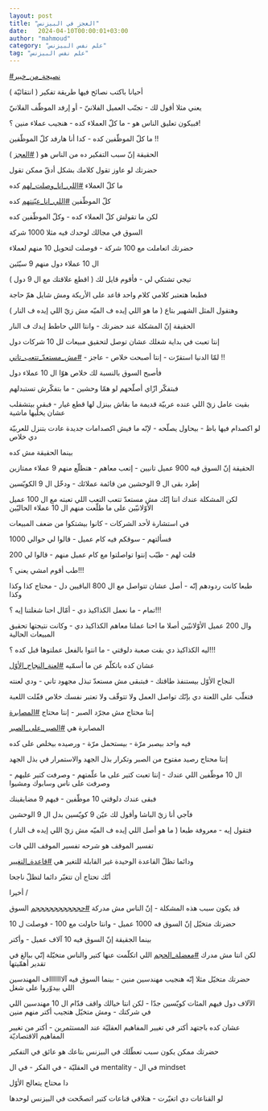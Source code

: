 ```yaml
---
layout: post
title: "العجز في البيزنس"
date:   2024-04-10T00:00:01+03:00
author: "mahmoud"
category: "علم نفس البيزنس"
tag: "علم نفس البيزنس"
---
```



[<u>\#نصيحة\_من\_خبير</u>](https://www.facebook.com/hashtag/%D9%86%D8%B5%D9%8A%D8%AD%D8%A9_%D9%85%D9%86_%D8%AE%D8%A8%D9%8A%D8%B1?__eep__=6&__cft__%5b0%5d=AZVGiMj4C3u_7_SszG_fntiVQl1tiLliEwaZEkSYBpGU4zY8S7w-Z8-NIrn00vw8ZYleXgci1GMIjKvdtHYD_tDnS9YkUNhxcXHV26t6nZ-ZegGOrIfzgCsEddTzMaGnVru8pFICWDQXFiMY9mnpH2ZgpR5gtMlnKut5_Aq1AF6EPQ&__tn__=*NK-R)




أحيانا باكتب نصائح فيها طريقة تفكير ( انتقائيّة )

يعني مثلا أقول لك - تجنّب العميل الفلانيّ - أو إرفد الموظّف
الفلانيّ




فبيكون تعليق الناس هو - ما كلّ العملاء كده - هنجيب عملاء
منين ؟!

ما كلّ الموظّفين كده - كدا أنا هارفد كلّ الموظّفين !!




الحقيقة إنّ سبب التفكير ده من الناس هو (
[<u>\#العجز</u>](https://www.facebook.com/hashtag/%D8%A7%D9%84%D8%B9%D8%AC%D8%B2?__eep__=6&__cft__%5b0%5d=AZVGiMj4C3u_7_SszG_fntiVQl1tiLliEwaZEkSYBpGU4zY8S7w-Z8-NIrn00vw8ZYleXgci1GMIjKvdtHYD_tDnS9YkUNhxcXHV26t6nZ-ZegGOrIfzgCsEddTzMaGnVru8pFICWDQXFiMY9mnpH2ZgpR5gtMlnKut5_Aq1AF6EPQ&__tn__=*NK-R)
)




حضرتك لو عاوز تقول كلامك بشكل أدقّ ممكن تقول

ما كلّ العملاء
[<u>\#اللي\_انا\_وصلت\_لهم</u>](https://www.facebook.com/hashtag/%D8%A7%D9%84%D9%84%D9%8A_%D8%A7%D9%86%D8%A7_%D9%88%D8%B5%D9%84%D8%AA_%D9%84%D9%87%D9%85?__eep__=6&__cft__%5b0%5d=AZVGiMj4C3u_7_SszG_fntiVQl1tiLliEwaZEkSYBpGU4zY8S7w-Z8-NIrn00vw8ZYleXgci1GMIjKvdtHYD_tDnS9YkUNhxcXHV26t6nZ-ZegGOrIfzgCsEddTzMaGnVru8pFICWDQXFiMY9mnpH2ZgpR5gtMlnKut5_Aq1AF6EPQ&__tn__=*NK-R)
كده

كلّ الموظّفين
[<u>\#اللي\_انا\_عيّنتهم</u>](https://www.facebook.com/hashtag/%D8%A7%D9%84%D9%84%D9%8A_%D8%A7%D9%86%D8%A7_%D8%B9%D9%8A%D9%91%D9%86%D8%AA%D9%87%D9%85?__eep__=6&__cft__%5b0%5d=AZVGiMj4C3u_7_SszG_fntiVQl1tiLliEwaZEkSYBpGU4zY8S7w-Z8-NIrn00vw8ZYleXgci1GMIjKvdtHYD_tDnS9YkUNhxcXHV26t6nZ-ZegGOrIfzgCsEddTzMaGnVru8pFICWDQXFiMY9mnpH2ZgpR5gtMlnKut5_Aq1AF6EPQ&__tn__=*NK-R)
كده




لكن ما تقولش كلّ العملاء كده - وكلّ الموظّفين كده




السوق في مجالك لوحدك فيه مثلا 1000 شركة

حضرتك اتعاملت مع 100 شركة - فوصلت لتحويل 10 منهم
لعملاء




ال 10 عملاء دول منهم 9 سيّئين

تيجي تشتكي لي - فأقوم قايل لك ( اقطع علاقتك مع ال 9
دول )




فطبعا هتعتبر كلامي كلام واحد قاعد على الأريكة ومش شايل
همّ حاجة

وهتقول المثل الشهير بتاع ( ما هو اللي إيده ف الميّه مش زيّ
اللي إيده ف النار )




الحقيقة إنّ المشكلة عند حضرتك - وانتا اللي حاطط إيدك ف
النار




إنتا تعبت في بداية شغلك عشان توصل لتحقيق مبيعات لل 10
شركات دول

لمّا الدنيا استقرّت - إنتا أصبحت خلاص - عاجز -
[<u>\#مش\_مستعدّ\_تتعب\_تاني</u>](https://www.facebook.com/hashtag/%D9%85%D8%B4_%D9%85%D8%B3%D8%AA%D8%B9%D8%AF%D9%91_%D8%AA%D8%AA%D8%B9%D8%A8_%D8%AA%D8%A7%D9%86%D9%8A?__eep__=6&__cft__%5b0%5d=AZVGiMj4C3u_7_SszG_fntiVQl1tiLliEwaZEkSYBpGU4zY8S7w-Z8-NIrn00vw8ZYleXgci1GMIjKvdtHYD_tDnS9YkUNhxcXHV26t6nZ-ZegGOrIfzgCsEddTzMaGnVru8pFICWDQXFiMY9mnpH2ZgpR5gtMlnKut5_Aq1AF6EPQ&__tn__=*NK-R)
!!




فأصبح السوق بالنسبة لك خلاص هوّا ال 10 عملاء دول

فبتفكّر ازّاي أصلّحهم لو همّا وحشين - ما بتفكّرش
تستبدلهم




بقيت عامل زيّ اللي عنده عربيّة قديمة ما بقاش بينزل لها قطع
غيار - فبقى بيتشقلب عشان يخلّيها ماشية

لو اكصدام فيها باظ - بيحاول يصلّحه - لإنّه ما فيش اكصدامات
جديدة عادت بتنزل للعربيّة دي خلاص




بينما الحقيقة مش كده

الحقيقة إنّ السوق فيه 900 عميل تانيين - إتعب معاهم -
هتطلّع منهم 9 عملاء ممتازين

إطرد بقى ال 9 الوحشين من قائمة عملائك - ودخّل ال 9
الكويّسين




لكن المشكلة عندك انتا إنّك مش مستعدّ تتعب التعب اللي تعبته
مع ال 100 عميل الأوّلانيّين على ما طلّعت منهم ال 10 عملاء الحاليّين




في استشارة لأحد الشركات - كانوا بيشتكوا من ضعف
المبيعات

فسألتهم - سوقكم فيه كام عميل - قالوا لي حوالي
1000

قلت لهم - طيّب إنتوا تواصلتوا مع كام عميل منهم - قالوا لي
200

طب أقوم امشي يعني ؟!!!




طبعا كانت ردودهم إنّه - أصل عشان تتواصل مع ال 800
الباقيين دل - محتاج كذا وكذا وكذا

تمام - ما نعمل الكذاكيذ دي - أمّال احنا شغلتنا إيه
؟!!!




وال 200 عميل الأوّلانيّين أصلا ما احنا عملنا معاهم
الكذاكيذ دي - وكانت نتيجتها تحقيق المبيعات الحالية

ليه الكذاكيذ دي بقت صعبة دلوقتي - ما انتوا بالفعل
عملتوها قبل كده ؟!!!




عشان كده باتكلّم عن ما أسمّيه
[<u>\#لعنة\_النجاح\_الأوّل</u>](https://www.facebook.com/hashtag/%D9%84%D8%B9%D9%86%D8%A9_%D8%A7%D9%84%D9%86%D8%AC%D8%A7%D8%AD_%D8%A7%D9%84%D8%A3%D9%88%D9%91%D9%84?__eep__=6&__cft__%5b0%5d=AZVGiMj4C3u_7_SszG_fntiVQl1tiLliEwaZEkSYBpGU4zY8S7w-Z8-NIrn00vw8ZYleXgci1GMIjKvdtHYD_tDnS9YkUNhxcXHV26t6nZ-ZegGOrIfzgCsEddTzMaGnVru8pFICWDQXFiMY9mnpH2ZgpR5gtMlnKut5_Aq1AF6EPQ&__tn__=*NK-R)




النجاح الأوّل بيستنفذ طاقتك - فبتبقى مش مستعدّ تبذل مجهود
تاني - ودي لعنته




فتغلّب على اللعنة دي بإنّك تواصل العمل ولا تتوقّف ولا تعتبر
نفسك خلاص قفّلت اللعبة

إنتا محتاج مش مجرّد الصبر - إنتا محتاج
[<u>\#المصابرة</u>](https://www.facebook.com/hashtag/%D8%A7%D9%84%D9%85%D8%B5%D8%A7%D8%A8%D8%B1%D8%A9?__eep__=6&__cft__%5b0%5d=AZVGiMj4C3u_7_SszG_fntiVQl1tiLliEwaZEkSYBpGU4zY8S7w-Z8-NIrn00vw8ZYleXgci1GMIjKvdtHYD_tDnS9YkUNhxcXHV26t6nZ-ZegGOrIfzgCsEddTzMaGnVru8pFICWDQXFiMY9mnpH2ZgpR5gtMlnKut5_Aq1AF6EPQ&__tn__=*NK-R)




المصابرة هي
[<u>\#الصبر\_على\_الصبر</u>](https://www.facebook.com/hashtag/%D8%A7%D9%84%D8%B5%D8%A8%D8%B1_%D8%B9%D9%84%D9%89_%D8%A7%D9%84%D8%B5%D8%A8%D8%B1?__eep__=6&__cft__%5b0%5d=AZVGiMj4C3u_7_SszG_fntiVQl1tiLliEwaZEkSYBpGU4zY8S7w-Z8-NIrn00vw8ZYleXgci1GMIjKvdtHYD_tDnS9YkUNhxcXHV26t6nZ-ZegGOrIfzgCsEddTzMaGnVru8pFICWDQXFiMY9mnpH2ZgpR5gtMlnKut5_Aq1AF6EPQ&__tn__=*NK-R)




فيه واحد بيصبر مرّة - بيستحمل مرّة - ورصيده بيخلص على
كده

إنتا محتاج رصيد مفتوح من الصبر وتكرار بذل الجهد
والاستمرار في بذل الجهد




ال 10 موظّفين اللي عندك - إنتا تعبت كتير على ما علّمتهم -
وصرفت كتير عليهم - وصرفت على ناس وسابوك ومشيوا

فبقى عندك دلوقتي 10 موظّفين - فيهم 9 مضايقينك

فآجي أنا زيّ الباشا وأقول لك عيّن 9 كويّسين بدل ال 9
الوحشين

فتقول إيه - معروفة طبعا ( ما هو أصل اللي إيده ف الميّه مش
زيّ اللي إيده ف النار )

تفسير الموقف هو شرحه تفسير الموقف اللي فات




ودائما تظلّ القاعدة الوحيدة غير القابلة للتغير هي
[<u>\#قاعدة\_التغيير</u>](https://www.facebook.com/hashtag/%D9%82%D8%A7%D8%B9%D8%AF%D8%A9_%D8%A7%D9%84%D8%AA%D8%BA%D9%8A%D9%8A%D8%B1?__eep__=6&__cft__%5b0%5d=AZVGiMj4C3u_7_SszG_fntiVQl1tiLliEwaZEkSYBpGU4zY8S7w-Z8-NIrn00vw8ZYleXgci1GMIjKvdtHYD_tDnS9YkUNhxcXHV26t6nZ-ZegGOrIfzgCsEddTzMaGnVru8pFICWDQXFiMY9mnpH2ZgpR5gtMlnKut5_Aq1AF6EPQ&__tn__=*NK-R)

أنّك تحتاج أن تتغيّر دائما لتظلّ ناجحا




أخيرا /

قد يكون سبب هذه المشكلة - إنّ الناس مش مدركة
[<u>\#حججججججججججم</u>](https://www.facebook.com/hashtag/%D8%AD%D8%AC%D8%AC%D8%AC%D8%AC%D8%AC%D8%AC%D8%AC%D8%AC%D8%AC%D8%AC%D9%85?__eep__=6&__cft__%5b0%5d=AZVGiMj4C3u_7_SszG_fntiVQl1tiLliEwaZEkSYBpGU4zY8S7w-Z8-NIrn00vw8ZYleXgci1GMIjKvdtHYD_tDnS9YkUNhxcXHV26t6nZ-ZegGOrIfzgCsEddTzMaGnVru8pFICWDQXFiMY9mnpH2ZgpR5gtMlnKut5_Aq1AF6EPQ&__tn__=*NK-R)
السوق




حضرتك متخيّل إنّ السوق فه 1000 عميل - وانتا حاولت مع 100 -
فوصلت ل 10

بينما الجقيقة إنّ السوق فيه 10 آلاف عميل - وأكتر

لكن انتا مش مدرك
[<u>\#معضلة\_الحجم</u>](https://www.facebook.com/hashtag/%D9%85%D8%B9%D8%B6%D9%84%D8%A9_%D8%A7%D9%84%D8%AD%D8%AC%D9%85?__eep__=6&__cft__%5b0%5d=AZVGiMj4C3u_7_SszG_fntiVQl1tiLliEwaZEkSYBpGU4zY8S7w-Z8-NIrn00vw8ZYleXgci1GMIjKvdtHYD_tDnS9YkUNhxcXHV26t6nZ-ZegGOrIfzgCsEddTzMaGnVru8pFICWDQXFiMY9mnpH2ZgpR5gtMlnKut5_Aq1AF6EPQ&__tn__=*NK-R)
اللي اتكلّمت عنها كتير والناس متخيّلة إنّي ببالغ في تقدير
أهمّيتها




حضرتك متخيّل مثلا إنّه هنجيب مهندسين منين - بينما السوق
فيه آلاااااااف المهندسين اللي بيدوّروا على شغل

الآلاف دول فيهم المئات كويّسين جدّا - لكن انتا خيالك واقف
قدّام ال 10 مهندسين اللي في شركتك - ومش متخيّل هتجيب أكتر منهم منين




عشان كده باجتهد أكتر في تغيير المفاهيم العقليّة عند
المستثمرين - أكتر من تغيير المفاهيم الاقتصاديّة

حضرتك ممكن يكون سبب تعطّلك في البيزنس بتاعك هو عائق في
التفكير

في العقليّة - في الفكر - في ال mentality -
في ال mindset

دا محتاج يتعالج الأوّل




لو القناعات دي اتغيّرت - هتلاقي قناعات كتير اتصحّحت في
البيزنس لوحدها
